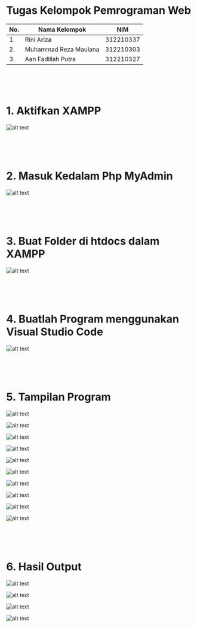 # Tugas Kelompok Pemrograman Web


| No.| Nama Kelompok |       NIM                           |
|----|------------|----------------------------------------|
| 1. | Rini Ariza | 312210337               |
| 2. | Muhammad Reza Maulana       |  312210303   |
| 3. | Aan Fadillah Putra  | 312210327 |

<br><br><br>

# 1. Aktifkan XAMPP

![alt text](https://github.com/rniarzz/pemrograman-web-1/blob/main/Images/1.png?raw=true)

<br><br><br>

# 2. Masuk Kedalam Php MyAdmin

![alt text](https://github.com/rniarzz/pemrograman-web-1/blob/main/Images/2.png?raw=true)

<br><br><br>

# 3. Buat Folder di htdocs dalam XAMPP 

![alt text](https://github.com/rniarzz/pemrograman-web-1/blob/main/Images/3.png?raw=true)

<br><br><br>

# 4. Buatlah Program menggunakan Visual Studio Code 

![alt text](https://github.com/rniarzz/pemrograman-web-1/blob/main/Images/4.png?raw=true)

<br><br><br>

# 5. Tampilan Program

![alt text](https://github.com/rniarzz/pemrograman-web-1/blob/main/Images/4.png?raw=true)

![alt text](https://github.com/rniarzz/pemrograman-web-1/blob/main/Images/5.png?raw=true)

![alt text](https://github.com/rniarzz/pemrograman-web-1/blob/main/Images/6.png?raw=true)

![alt text](https://github.com/rniarzz/pemrograman-web-1/blob/main/Images/7.png?raw=true)

![alt text](https://github.com/rniarzz/pemrograman-web-1/blob/main/Images/8.png?raw=true)

![alt text](https://github.com/rniarzz/pemrograman-web-1/blob/main/Images/9.png?raw=true)

![alt text](https://github.com/rniarzz/pemrograman-web-1/blob/main/Images/10.png?raw=true)

![alt text](https://github.com/rniarzz/pemrograman-web-1/blob/main/Images/11.png?raw=true)

![alt text](https://github.com/rniarzz/pemrograman-web-1/blob/main/Images/12.png?raw=true)

![alt text](https://github.com/rniarzz/pemrograman-web-1/blob/main/Images/13.png?raw=true)

<br><br><br>

# 6. Hasil Output

![alt text](https://github.com/rniarzz/pemrograman-web-1/blob/main/Images/14.png?raw=true)

![alt text](https://github.com/rniarzz/pemrograman-web-1/blob/main/Images/15.png?raw=true)

![alt text](https://github.com/rniarzz/pemrograman-web-1/blob/main/Images/16.png?raw=true)

![alt text](https://github.com/rniarzz/pemrograman-web-1/blob/main/Images/17.png?raw=true)
